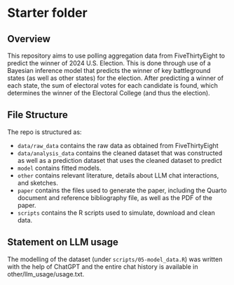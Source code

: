 # Starter folder

## Overview

This repository aims to use polling aggregation data from FiveThirtyEight to predict the winner of 2024 U.S. Election. This is done through use of a Bayesian inference model that predicts the winner of key battleground states (as well as other states) for the election. After predicting a winner of each state, the sum of electoral votes for each candidate is found, which determines the winner of the Electoral College (and thus the election). 

## File Structure

The repo is structured as:

-   `data/raw_data` contains the raw data as obtained from FiveThirtyEight
-   `data/analysis_data` contains the cleaned dataset that was constructed as well as a prediction dataset that uses the cleaned dataset to predict 
-   `model` contains fitted models. 
-   `other` contains relevant literature, details about LLM chat interactions, and sketches.
-   `paper` contains the files used to generate the paper, including the Quarto document and reference bibliography file, as well as the PDF of the paper. 
-   `scripts` contains the R scripts used to simulate, download and clean data.


## Statement on LLM usage

The modelling of the dataset (under `scripts/05-model_data.R`) was written with the help of ChatGPT and the entire chat history is available in other/llm_usage/usage.txt.
